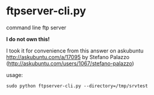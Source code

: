 # ftpserver-cli.py
command line ftp server

**I do not own this!**

I took it for convenience from this answer on askubuntu
http://askubuntu.com/a/17095
by Stefano Palazzo (http://askubuntu.com/users/1067/stefano-palazzo)

usage:
    
    sudo python ftpserver-cli.py --directory=/tmp/srvtest
